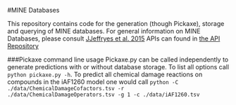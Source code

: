 #MINE Databases

This repository contains code for the generation (though Pickaxe), storage and querying of MINE databases. For general
information on MINE Databases, please consult [JJeffryes et al. 2015](http://jcheminf.springeropen.com/articles/10.1186/s13321-015-0087-1)
APIs can found in [the API Repository](https://github.com/JamesJeffryes/MINE-API)

###Pickaxe command line usage
Pickaxe.py can be called independently to generate predictions with or without database storage. To list all options
call `python pickaxe.py -h`. To predict all chemical damage reactions on compounds in the iAF1260 model one would call
`python -C ./data/ChemicalDamageCofactors.tsv -r ./data/ChemicalDamageOperators.tsv -g 1 -c ./data/iAF1260.tsv`
